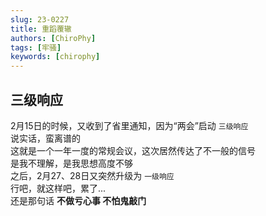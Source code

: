 ```yaml
---
slug: 23-0227
title: 重蹈覆辙         
authors: [ChiroPhy]
tags: [牢骚]
keywords: [chirophy]
---
```


## 三级响应
2月15日的时候，又收到了省里通知，因为“两会”启动 `三级响应`  
说实话，蛮离谱的  
这就是一个一年一度的常规会议，这次居然传达了不一般的信号  
是我不理解，是我思想高度不够  
之后，2月27、28日又突然升级为 `一级响应`  
行吧，就这样吧，累了...  
还是那句话 **不做亏心事 不怕鬼敲门**